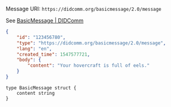 Message URI: `https://didcomm.org/basicmessage/2.0/message`

See [BasicMessage | DIDComm](https://didcomm.org/basicmessage/2.0/)

```json
{
    "id": "123456780",
    "type": "https://didcomm.org/basicmessage/2.0/message",
    "lang": "en",
    "created_time": 1547577721,
    "body": {
        "content": "Your hovercraft is full of eels."
    }
}
```

```ipldsch
type BasicMessage struct {  
	content string
}
```